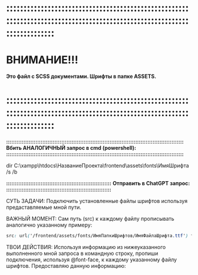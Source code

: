 # ::::::::::::::::::::::::::::::::::::::::::::::::::::::::::::::::::::::::::::::::::::::::::::::::::::::::::::::::::::::::
# ВНИМАНИЕ!!! 
**Это файл с SCSS документами. Шрифты в папке ASSETS.**
# ::::::::::::::::::::::::::::::::::::::::::::::::::::::::::::::::::::::::::::::::::::::::::::::::::::::::::::::::::::::::

**:::::::::::::::::::::::::::::::::::::::::::::::::::::::::::::::::::::::::::::::::::::::::::::::::::::::**
**Вбить АНАЛОГИЧНЫЙ запрос в cmd (powershell):**
**:::::::::::::::::::::::::::::::::::::::::::::::::::::::::::::::::::::::::::::::::::::::::::::::::::::::**

dir C:\xampp\htdocs\НазваниеПроекта\frontend\assets\fonts\ИмяШрифта /s /b

**:::::::::::::::::::::::::::::::::::::::::::::::::::::::::::::**
**Отправить в ChatGPT запрос:**
**:::::::::::::::::::::::::::::::::::::::::::::::::::::::::::::**


СУТЬ ЗАДАЧИ:
Подключить установленные файлы шрифтов используя предаставляемые мной пути.

ВАЖНЫЙ МОМЕНТ:
Сам путь (src) к каждому файлу прописывать аналогично указанному примеру:

```css
src: url('/frontend/assets/fonts/ИмяПапкиШрифтов/ИмяФайлаШрифта.ttf') format('truetype');
```

ТВОИ ДЕЙСТВИЯ:
Используя информацию из нижеуказанного выполненного мной запроса в командную строку, пропиши подключения, используя @font-face, к каждому указанному файлу шрифтов. Предоставляю данную информацию:

```powershell



```